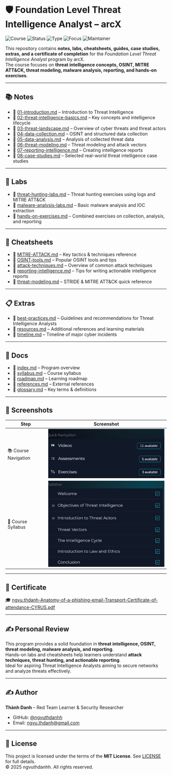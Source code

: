 # 🛡️ Foundation Level Threat Intelligence Analyst – arcX

![Course](https://img.shields.io/badge/arcX-Foundation%20Threat%20Intel-blue?style=flat-square&logo=openlearning)
![Status](https://img.shields.io/badge/Status-Completed-brightgreen?style=flat-square&logo=verizon)
![Type](https://img.shields.io/badge/Type-Learning%20Project-orange?style=flat-square&logo=notion)
![Focus](https://img.shields.io/badge/Focus-Threat%20Intelligence-informational?style=flat-square&logo=firefoxbrowser)
![Maintainer](https://img.shields.io/badge/Maintainer-Thành%20Danh-blueviolet?style=flat-square&logo=github)

This repository contains **notes, labs, cheatsheets, guides, case studies, extras, and a certificate of completion** for the *Foundation Level Threat Intelligence Analyst* program by arcX.  
The course focuses on **threat intelligence concepts, OSINT, MITRE ATT&CK, threat modeling, malware analysis, reporting, and hands-on exercises**.

---

## 📚 Notes
- 📄 [01-introduction.md](./notes/01-introduction.md) – Introduction to Threat Intelligence  
- 📄 [02-threat-intelligence-basics.md](./notes/02-threat-intelligence-basics.md) – Key concepts and intelligence lifecycle  
- 📄 [03-threat-landscape.md](./notes/03-threat-landscape.md) – Overview of cyber threats and threat actors  
- 📄 [04-data-collection.md](./notes/04-data-collection.md) – OSINT and structured data collection  
- 📄 [05-data-analysis.md](./notes/05-data-analysis.md) – Analysis of collected threat data  
- 📄 [06-threat-modeling.md](./notes/06-threat-modeling.md) – Threat modeling and attack vectors  
- 📄 [07-reporting-intelligence.md](./notes/07-reporting-intelligence.md) – Creating intelligence reports  
- 📄 [08-case-studies.md](./notes/08-case-studies.md) – Selected real-world threat intelligence case studies  

---

## 🧪 Labs
- 🔧 [threat-hunting-labs.md](./labs/threat-hunting-labs.md) – Threat hunting exercises using logs and MITRE ATT&CK  
- 🔧 [malware-analysis-labs.md](./labs/malware-analysis-labs.md) – Basic malware analysis and IOC extraction  
- 🔧 [hands-on-exercises.md](./labs/hands-on-exercises.md) – Combined exercises on collection, analysis, and reporting  

---

## 📝 Cheatsheets
- 📑 [MITRE-ATTACK.md](./cheatsheets/MITRE-ATTACK.md) – Key tactics & techniques reference  
- 📑 [OSINT-tools.md](./cheatsheets/OSINT-tools.md) – Popular OSINT tools and tips  
- 📑 [attack-techniques.md](./cheatsheets/attack-techniques.md) – Overview of common attack techniques  
- 📑 [reporting-intelligence.md](./cheatsheets/reporting-intelligence.md) – Tips for writing actionable intelligence reports  
- 📑 [threat-modeling.md](./cheatsheets/threat-modeling.md) – STRIDE & MITRE ATT&CK quick reference  

---

## 📋 Extras
- 📑 [best-practices.md](./extras/best-practices.md) – Guidelines and recommendations for Threat Intelligence Analysts  
- 📑 [resources.md](./extras/resources.md) – Additional references and learning materials  
- 📑 [timeline.md](./extras/timeline.md) – Timeline of major cyber incidents  

---

## 📖 Docs
- 📘 [index.md](./docs/index.md) – Program overview  
- 📘 [syllabus.md](./docs/syllabus.md) – Course syllabus  
- 📘 [roadmap.md](./docs/roadmap.md) – Learning roadmap  
- 📘 [references.md](./docs/references.md) – External references  
- 📘 [glossary.md](./docs/glossary.md) – Key terms & definitions  

---

## 📸 Screenshots

| Step | Screenshot |
|------|------------|
| 📚 Course Navigation | ![](./screenshots/quick-navigation-course.png) |
| 🏫 Course Syllabus | ![](./screenshots/syllabus-course.png) |

---

## 📜 Certificate

🎓 [ngvu.thdanh-Anatomy-of-a-phishing-email-Transport-Certificate-of-attendance-CYRUS.pdf](./cert/ngvu.thdanh-Anatomy-of-a-phishing-email-Transport-Certificate-of-attendance-CYRUS.pdf)


---

## ✍️ Personal Review
This program provides a solid foundation in **threat intelligence, OSINT, threat modeling, malware analysis, and reporting**.  
Hands-on labs and cheatsheets help learners understand **attack techniques, threat hunting, and actionable reporting**.  
Ideal for aspiring Threat Intelligence Analysts aiming to secure networks and analyze threats effectively.  

---

## ✍️ Author
**Thành Danh** – Red Team Learner & Security Researcher  

- GitHub: [@ngvuthdanhh](https://github.com/ngvuthdanhh)  
- Email: ngvu.thdanh@gmail.com  

---

## 📄 License
This project is licensed under the terms of the **MIT License**. See [LICENSE](./LICENSE) for full details.  
© 2025 ngvuthdanhh. All rights reserved.
